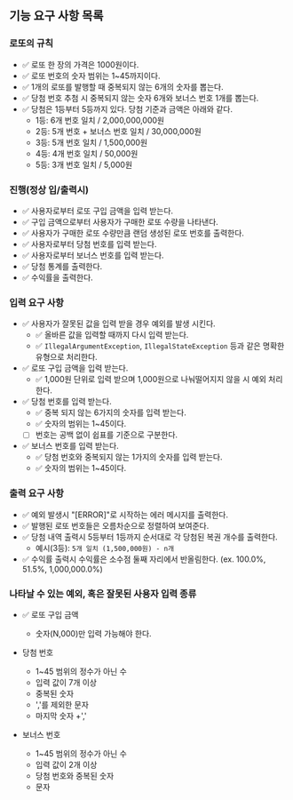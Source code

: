 ## 기능 요구 사항 목록

### 로또의 규칙
- ✅ 로또 한 장의 가격은 1000원이다.
- ✅ 로또 번호의 숫자 범위는 1~45까지이다.
- ✅ 1개의 로또를 발행할 때 중복되지 않는 6개의 숫자를 뽑는다.
- ✅ 당첨 번호 추첨 시 중복되지 않는 숫자 6개와 보너스 번호 1개를 뽑는다.
- ✅ 당첨은 1등부터 5등까지 있다. 당첨 기준과 금액은 아래와 같다.
    - 1등: 6개 번호 일치 / 2,000,000,000원
    - 2등: 5개 번호 + 보너스 번호 일치 / 30,000,000원
    - 3등: 5개 번호 일치 / 1,500,000원
    - 4등: 4개 번호 일치 / 50,000원
    - 5등: 3개 번호 일치 / 5,000원

### 진행(정상 입/출력시)
- ✅ 사용자로부터 로또 구입 금액을 입력 받는다.
- ✅ 구입 금액으로부터 사용자가 구매한 로또 수량을 나타낸다.
- ✅ 사용자가 구매한 로또 수량만큼 랜덤 생성된 로또 번호를 출력한다.
- ✅ 사용자로부터 당첨 번호를 입력 받는다.
- ✅ 사용자로부터 보너스 번호를 입력 받는다.
- ✅ 당첨 통계를 출력한다.
- ✅ 수익률을 출력한다.

### 입력 요구 사항
- ✅ 사용자가 잘못된 값을 입력 받을 경우 예외를 발생 시킨다.
  - ✅ 올바른 값을 입력할 때까지 다시 입력 받는다.
  - ✅ ```IllegalArgumentException```, ```IllegalStateException``` 등과 같은 명확한 유형으로 처리한다.
- ✅ 로또 구입 금액을 입력 받는다.
  - ✅ 1,000원 단위로 입력 받으며 1,000원으로 나눠떨어지지 않을 시 예외 처리한다.
- ✅ 당첨 번호를 입력 받는다.
  - ✅ 중복 되지 않는 6가지의 숫자를 입력 받는다.
  - ✅ 숫자의 범위는 1~45이다.
  - [ ] 번호는 공백 없이 쉽표를 기준으로 구분한다.
- ✅ 보너스 번호를 입력 받는다.
  - ✅ 당첨 번호와 중복되지 않는 1가지의 숫자를 입력 받는다.
  - ✅ 숫자의 범위는 1~45이다.

### 출력 요구 사항
- ✅ 예외 발생시 "[ERROR]"로 시작하는 에러 메시지를 출력한다.
- ✅ 발행된 로또 번호들은 오름차순으로 정렬하여 보여준다.
- ✅ 당첨 내역 출력시 5등부터 1등까지 순서대로 각 당첨된 복권 개수를 출력한다.
  - 예시(3등): ```5개 일치 (1,500,000원) - n개```
- ✅ 수익률 출력시 수익률은 소수점 둘째 자리에서 반올림한다. (ex. 100.0%, 51.5%, 1,000,000.0%)

### 나타날 수 있는 예외, 혹은 잘못된 사용자 입력 종류

- ✅ 로또 구입 금액
  - 숫자(N,000)만 입력 가능해야 한다.

- 당첨 번호
  - 1~45 범위의 정수가 아닌 수
  - 입력 값이 7개 이상
  - 중복된 숫자
  - ','를 제외한 문자
  - 마지막 숫자 +','

- 보너스 번호
  - 1~45 범위의 정수가 아닌 수
  - 입력 값이 2개 이상
  - 당첨 번호와 중복된 숫자
  - 문자